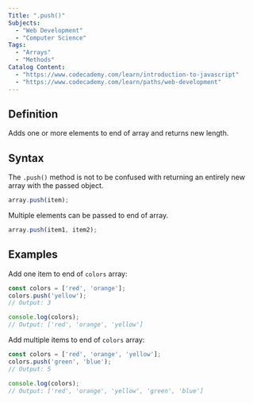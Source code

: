 ```yaml
---
Title: ".push()"
Subjects:
  - "Web Development"
  - "Computer Science"
Tags:
  - "Arrays"
  - "Methods"
Catalog Content:
  - "https://www.codecademy.com/learn/introduction-to-javascript"
  - "https://www.codecademy.com/learn/paths/web-development"
---
```


## Definition

Adds one or more elements to end of array and returns new length.

## Syntax

The `.push()` method is not to be confused with returning an entirely new array with the passed object.

```js
array.push(item);
```

Multiple elements can be passed to end of array.

```js
array.push(item1, item2);
```

## Examples

Add one item to end of `colors` array:

```js
const colors = ['red', 'orange'];
colors.push('yellow');
// Output: 3

console.log(colors);
// Output: ['red', 'orange', 'yellow']
```

Add multiple items to end of `colors` array:

```js
const colors = ['red', 'orange', 'yellow'];
colors.push('green', 'blue'); 
// Output: 5

console.log(colors);
// Output: ['red', 'orange', 'yellow', 'green', 'blue']
```
